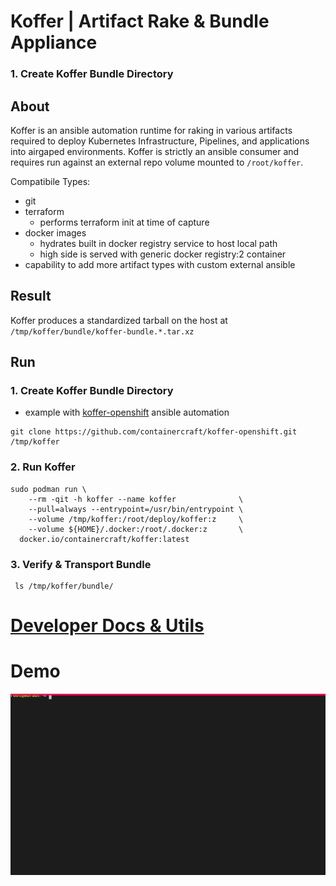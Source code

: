 # Koffer | Artifact Rake & Bundle Appliance
### 1. Create Koffer Bundle Directory
## About
Koffer is an ansible automation runtime for raking in various artifacts required 
to deploy Kubernetes Infrastructure, Pipelines, and applications into airgaped 
environments. Koffer is strictly an ansible consumer and requires run against an 
external repo volume mounted to `/root/koffer`.

Compatibile Types:
  - git
  - terraform 
    - performs terraform init at time of capture
  - docker images
    - hydrates built in docker registry service to host local path
    - high side is served with generic docker registry:2 container
  - capability to add more artifact types with custom external ansible

## Result
Koffer produces a standardized tarball on the host at `/tmp/koffer/bundle/koffer-bundle.*.tar.xz`

## Run
### 1. Create Koffer Bundle Directory
  - example with [koffer-openshift](https://github.com/containercraft/koffer-openshift) ansible automation
```
git clone https://github.com/containercraft/koffer-openshift.git /tmp/koffer
```
### 2. Run Koffer
```
sudo podman run \
    --rm -qit -h koffer --name koffer              \
    --pull=always --entrypoint=/usr/bin/entrypoint \
    --volume /tmp/koffer:/root/deploy/koffer:z     \
    --volume ${HOME}/.docker:/root/.docker:z       \
  docker.io/containercraft/koffer:latest
```
### 3. Verify & Transport Bundle
```
 ls /tmp/koffer/bundle/
```
# [Developer Docs & Utils](./dev)
# Demo
![bundle](./web/bundle.svg)

